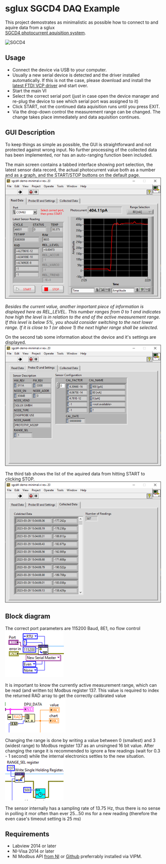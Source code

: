 # sglux SGCD4 DAQ Example

This project demostrates as minimalistic as possible how to connect to and aquire data from a sglux<br>[SGCD4 photocurrent aquisition system](https://sglux.de/en/produkt/sgcd4/).

![SGCD4](https://sglux.de/data-matrix/uploads/2018/12/sglux_SGCD4-1-300x237.png)

## Usage
- Connect the device via USB to your computer.
- Usually a new serial device is detected and the driver installed automatically. If this is not the case, please download and install the [latest FTDI VCP driver](https://ftdichip.com/drivers/vcp-drivers/) and start over.
- Start the main VI
- Select the correct serial port (just in case open the device manager and re-plug the device to see which serial port was assigned to it)
- Click START, not the continued data aquisition runs until you press EXIT.
- Via the drop-down control the measurement range can be changed. The change takes place immediately and data aquisition continues.

## GUI Description

To keep things as simple as possible, the GUI is straightforward and not protected against wrong input. No further processing of the collected data has been implemented, nor has an auto-ranging function been included.

The main screen contains a tabbed interface showing port selection, the latest sensor data record, the actual photocurrent value both as a number and as a graph, and the START/STOP buttons on the default page.
![Screenshot 1](img/screen1.png)

*Besides the current value, another important piece of information is displayed here as REL_LEVEL. This number ranges from 0 to 1 and indicates how high the level is in relation to the end of the active measurement range. If this level is below 5%, you should consider switching to the next lower range. If it is close to 1 (or above 1) the next higher range shall be selected.*

On the second tab some information about the device and it's settings are displayed.
![Screenshot 2](img/screen2.png)

The third tab shows the list of the aquired data from hitting START to clicking STOP.
![Screenshot 3](img/screen3.png)

## Block diagram
The correct port parameters are 115200 Baud, 8E1, no flow control<br>
![Open Modbus Master](img/block1.png)

It is important to know the currently active measurement range, which can be read (and written to) Modbus register 137. This value is required to index the returned RAD array to get the correctly calibrated value<br>
![Index RAD according to RANGE_SEL](img/block2.png)

Changing the range is done by writing a value between 0 (smallest) and 3 (widest range) to Modbus register 137 as an unsingned 16 bit value. After changing the range it is recommended to ignore a few readings (wait for 0.3 - 1 second) while the internal electronics settles to the new situation.<br>
![Changing the range](img/block3.PNG)

The sensor internally has a sampling rate of 13.75 Hz, thus there is no sense in polling it mor often than ever 25...50 ms for a new reading (therefore the even case's timeout setting is 25 ms)


## Requirements
- Labview 2014 or later
- NI-Visa 2014 or later
- NI Modbus API [from NI](https://forums.ni.com/t5/Reference-Design-Content/LabVIEW-Modbus-API/ta-p/3524019) or [Github](https://github.com/NISystemsEngineering/LabVIEW-Modbus-API) preferrably installed via VIPM.
